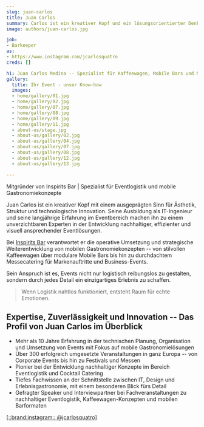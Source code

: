 ```yaml
---
slug: juan-carlos
title: Juan Carlos
summary: Carlos ist ein kreativer Kopf und ein lösungsorientierter Denker mit einer großen Leidenschaft für Logistik und Effizienz.
image: authors/juan-carlos.jpg

job:
- Barkeeper
as:
- https://www.instagram.com/jcarlosquatro
creds: []

h1: Juan Carlos Medina -- Spezialist für Kaffeewagen, Mobile Bars und Messecatering in München
gallery:
  title: Ihr Event - unser Know-how
  images:
  - home/gallery/01.jpg
  - home/gallery/02.jpg
  - home/gallery/07.jpg
  - home/gallery/08.jpg
  - home/gallery/09.jpg
  - home/gallery/11.jpg
  - about-us/stage.jpg
  - about-us/gallery/02.jpg
  - about-us/gallery/04.jpg
  - about-us/gallery/07.jpg
  - about-us/gallery/08.jpg
  - about-us/gallery/12.jpg
  - about-us/gallery/13.jpg

---
```

Mitgründer von Inspirits Bar | Spezialist für Eventlogistik und mobile Gastronomiekonzepte

Juan Carlos ist ein kreativer Kopf mit einem ausgeprägten Sinn für Ästhetik, Struktur und technologische Innovation. Seine Ausbildung als IT-Ingenieur und seine langjährige Erfahrung im Eventbereich machen ihn zu einem unverzichtbaren Experten in der Entwicklung nachhaltiger, effizienter und visuell ansprechender Eventlösungen.

Bei [Inspirits Bar](/) verantwortet er die operative Umsetzung und strategische Weiterentwicklung von mobilen Gastronomiekonzepten -- von stilvollen Kaffeewagen über modulare Mobile Bars bis hin zu durchdachtem Messecatering für Markenauftritte und Business-Events.

Sein Anspruch ist es, Events nicht nur logistisch reibungslos zu gestalten, sondern durch jedes Detail ein einzigartiges Erlebnis zu schaffen.

> Wenn Logistik nahtlos funktioniert, entsteht Raum für echte Emotionen.

## Expertise, Zuverlässigkeit und Innovation -- Das Profil von Juan Carlos im Überblick

- Mehr als 10 Jahre Erfahrung in der technischen Planung, Organisation und Umsetzung von Events mit Fokus auf mobile Gastronomielösungen
- Über 300 erfolgreich umgesetzte Veranstaltungen in ganz Europa -- von Corporate Events bis hin zu Festivals und Messen
- Pionier bei der Entwicklung nachhaltiger Konzepte im Bereich Eventlogistik und Cocktail Catering
- Tiefes Fachwissen an der Schnittstelle zwischen IT, Design und Erlebnisgastronomie, mit einem besonderen Blick fürs Detail
- Gefragter Speaker und Interviewpartner bei Fachveranstaltungen zu nachhaltiger Eventlogistik, Kaffeewagen-Konzepten und mobilen Barformaten

[[::brand:instagram:: @jcarlosquatro]](https://www.instagram.com/jcarlosquatro "[swap]")

<!-- [[::picture_as_pdf:: Lebenslauf herunterladen]](/media/cv/juan-carlos.pdf "[dark]") -->
